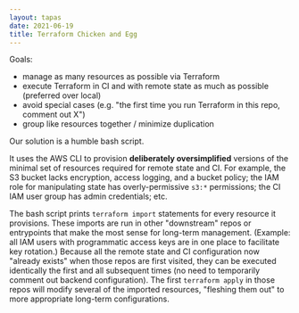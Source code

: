 ```yaml
---
layout: tapas
date: 2021-06-19
title: Terraform Chicken and Egg
---
```


Goals:
- manage as many resources as possible via Terraform
- execute Terraform in CI and with remote state as much as possible (preferred over local)
- avoid special cases (e.g. "the first time you run Terraform in this repo, comment out X")
- group like resources together / minimize duplication

Our solution is a humble bash script.

It uses the AWS CLI to provision **deliberately oversimplified** versions of the minimal set of resources required for remote state and CI.
For example, the S3 bucket lacks encryption, access logging, and a bucket policy;
the IAM role for manipulating state has overly-permissive `s3:*` permissions;
the CI IAM user group has admin credentials; etc.

The bash script prints `terraform import` statements for every resource it provisions.
These imports are run in other "downstream" repos or entrypoints that make the most sense for long-term management.
(Example: all IAM users with programmatic access keys are in one place to facilitate key rotation.)
Because all the remote state and CI configuration now "already exists" when those repos are first visited,
they can be executed identically the first and all subsequent times (no need to temporarily comment out backend configuration).
The first `terraform apply` in those repos will modify several of the imported resources,
"fleshing them out" to more appropriate long-term configurations.
